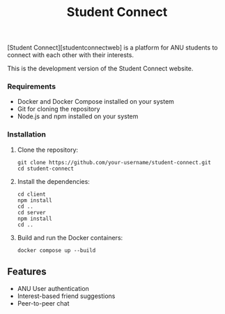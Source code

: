 <div>
    <header>
        <h1>Student Connect</h1>
    </header>
    <p>
        [Student Connect][studentconnectweb] is a platform for ANU students to connect with each other with their interests.
    </p>
</div>

This is the development version of the Student Connect website. 
<!-- [studentconnectweb]: https://studentconnect.anu.edu.au/ -->

### Requirements
- Docker and Docker Compose installed on your system
- Git for cloning the repository
- Node.js and npm installed on your system

### Installation
1. Clone the repository:
   ```
   git clone https://github.com/your-username/student-connect.git
   cd student-connect
   ```

2. Install the dependencies:
   ```
   cd client
   npm install
   cd ..
   cd server
   npm install
   cd ..
   ```

3. Build and run the Docker containers:
   ```
   docker compose up --build
   ```

## Features
- ANU User authentication
- Interest-based friend suggestions
- Peer-to-peer chat



